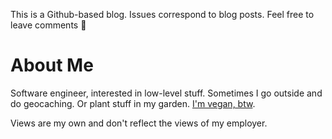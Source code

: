 This is a Github-based blog. Issues correspond to blog posts. Feel free to leave comments 🙂
# About Me
Software engineer, interested in low-level stuff. Sometimes I go outside and do geocaching. Or plant stuff in my garden. [I'm vegan, btw](https://www.reddit.com/r/vegancirclejerk/).

Views are my own and don't reflect the views of my employer.

